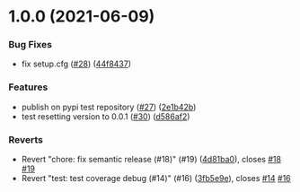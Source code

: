 # 1.0.0 (2021-06-09)


### Bug Fixes

* fix setup.cfg ([#28](https://github.com/ForestAdmin/django-forest/issues/28)) ([44f8437](https://github.com/ForestAdmin/django-forest/commit/44f84374795679579caf2d6badefdbd0aed8e7eb))


### Features

* publish on pypi test repository ([#27](https://github.com/ForestAdmin/django-forest/issues/27)) ([2e1b42b](https://github.com/ForestAdmin/django-forest/commit/2e1b42bf93d60a2b96d7765fb3746026e1e04d5f))
* test resetting version to 0.0.1 ([#30](https://github.com/ForestAdmin/django-forest/issues/30)) ([d586af2](https://github.com/ForestAdmin/django-forest/commit/d586af23847a85a942cb452e92b8c6e262db2bf2))


### Reverts

* Revert "chore: fix semantic release (#18)" (#19) ([4d81ba0](https://github.com/ForestAdmin/django-forest/commit/4d81ba0a9f0fe4493733a81e9b1a22a52adc15d5)), closes [#18](https://github.com/ForestAdmin/django-forest/issues/18) [#19](https://github.com/ForestAdmin/django-forest/issues/19)
* Revert "test: test coverage debug (#14)" (#16) ([3fb5e9e](https://github.com/ForestAdmin/django-forest/commit/3fb5e9ed024cfcf69299525aaee648149c91e0c1)), closes [#14](https://github.com/ForestAdmin/django-forest/issues/14) [#16](https://github.com/ForestAdmin/django-forest/issues/16)
